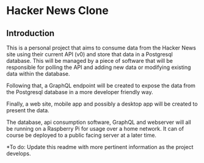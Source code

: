 # Hacker News Clone

## Introduction

This is a personal project that aims to consume data from the Hacker News site using their current API (v0) and store that data in a Postgresql database. This will be managed by a piece of software that will be responsible for polling the API and adding new data or modifying existing data within the database.

Following that, a GraphQL endpoint will be created to expose the data from the Postgresql database in a more developer friendly way.

Finally, a web site, mobile app and possibly a desktop app will be created to present the data.

The database, api consumption software, GraphQL and webserver will all be running on a Raspberry Pi for usage over a home network. It can of course be deployed to a public facing server at a later time.

\*To do: Update this readme with more pertinent information as the project develops.

